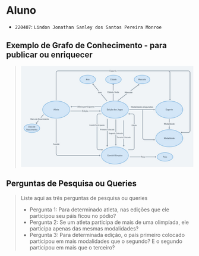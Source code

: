 # Aluno
* `220407`: `Lindon Jonathan Sanley dos Santos Pereira Monroe`

## Exemplo de Grafo de Conhecimento - para publicar ou enriquecer
> ![Modelo Lógico de Grafos](images/grafo-conhecimento.png)

## Perguntas de Pesquisa ou Queries

> Liste aqui as três perguntas de pesquisa ou queries
> * Pergunta 1: Para determinado atleta, nas edições que ele participou seu páis ficou no pódio? 
> * Pergunta 2: Se um atleta participa de mais de uma olimpíada, ele participa apenas das mesmas modalidades?
> * Pergunta 3: Para determinada edição, o país primeiro colocado participou em mais modalidades que o segundo? E o segundo participou em mais que o terceiro?
